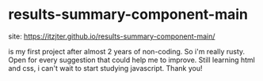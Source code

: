 # results-summary-component-main

site: https://itzjter.github.io/results-summary-component-main/

is my first project after almost 2 years of non-coding.
So i'm really rusty.
Open for every suggestion that could help me to improve.
Still learning html and css, i can't wait to start studying javascript.
Thank you!
